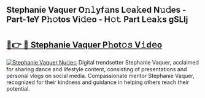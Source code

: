 ## Stephanie Vaquer O𝚗𝚕yf𝚊ns L𝚎a𝚔ed N𝚞𝚍es - Part-1eY P𝚑𝚘tos Vi𝚍𝚎o - H𝚘𝚝 Part L𝚎a𝚔s gSLlj

# <h2><a href="http://kf4wiv.oniu.top/?m=Stephanie+Vaquer">🔗👉 🔴 Stephanie Vaquer P𝚑ot𝚘𝚜 V𝚒d𝚎o</a></h2>

[![Stephanie Vaquer Nu𝚍e𝚜](https://i.imgur.com/0qMVB7G.gif)](http://kf4wiv.oniu.top/?m=Stephanie+Vaquer)
Digital trendsetter Stephanie Vaquer, acclaimed for sharing dance and lifestyle content, consisting of presentations and personal vlogs on social media. Compassionate mentor Stephanie Vaquer, recognized for their kindness and guidance in helping others reach their potential.  
